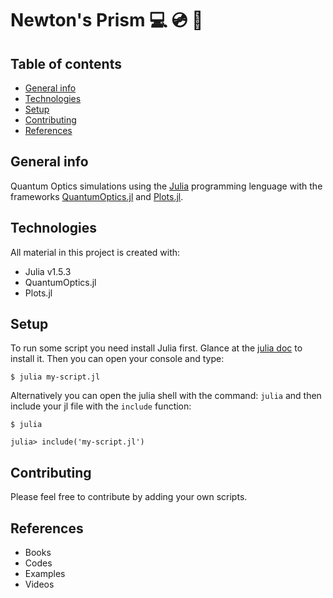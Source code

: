 # Newton's Prism :computer: :cd: :rainbow:

## Table of contents
* [General info](#general-info)
* [Technologies](#technologies)
* [Setup](#setup)
* [Contributing](#contributing)
* [References](#references)

## General info

Quantum Optics simulations using the [Julia](https://julialang.org/) programming lenguage with the frameworks [QuantumOptics.jl](https://qojulia.org/) 
and [Plots.jl](http://docs.juliaplots.org/latest/).

## Technologies
All material in this project is created with:
* Julia v1.5.3
* QuantumOptics.jl 
* Plots.jl

## Setup
To run some script you need install Julia first. Glance at the [julia doc](https://julialang.org/downloads/) to install it. Then you can open your console and type:

```
$ julia my-script.jl
```

Alternatively you can open the julia shell with the command: `julia` and then include your jl file with the `include` function: 

```
$ julia
```
```
julia> include('my-script.jl')

```

## Contributing
Please feel free to contribute by adding your own scripts.

## References
- Books
- Codes
- Examples
- Videos


